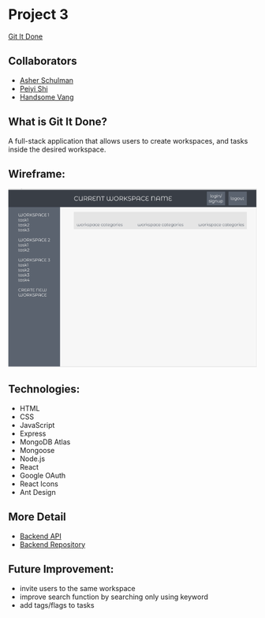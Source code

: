 # Project 3
[Git It Done](https://asher-schulman.github.io/git-it-done/)

## Collaborators
- [Asher Schulman](https://github.com/asher-schulman)
- [Peiyi Shi](https://github.com/pys12 )
- [Handsome Vang](https://github.com/handwidhtv8)

## What is Git It Done?
A full-stack application that allows users to create workspaces, and tasks inside the desired workspace.

## Wireframe:
![wireframe](public/Wireframe.png)

## Technologies:
- HTML
- CSS
- JavaScript
- Express
- MongoDB Atlas
- Mongoose
- Node.js
- React
- Google OAuth
- React Icons
- Ant Design

## More Detail
- [Backend API](https://git-it-done-backend.cyclic.app/api)
- [Backend Repository](https://github.com/asher-schulman/Git-It-Done-Backend/)


## Future Improvement:
- invite users to the same workspace
- improve search function by searching only using keyword
- add tags/flags to tasks

